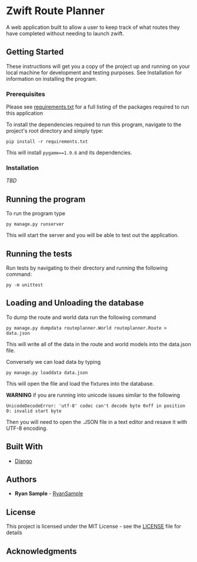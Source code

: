 # Zwift Route Planner

A web application built to allow a user to keep track of what routes they have completed without needing to launch zwift.

## Getting Started

These instructions will get you a copy of the project up and running on your local machine for development and testing purposes. See Installation for information on installing the program.

### Prerequisites
Please see [requirements.txt](requirements.txt) for a full listing of the packages required to run this application

To install the dependencies required to run this program, navigate to the project's root directory and simply type:

```
pip install -r requirements.txt 
```

This will install `pygame==1.9.6` and its dependencies.

### Installation

*TBD*

## Running the program

To run the program type 
```
py manage.py runserver
```

This will start the server and you will be able to test out the application.

## Running the tests

Run tests by navigating to their directory and running the following command:

```
py -m unittest
```

## Loading and Unloading the database

To dump the route and world data run the following command

```
py manage.py dumpdata routeplanner.World routeplanner.Route > data.json
```

This will write all of the data in the route and world models into the data.json file.

Conversely we can load data by typing
```
py manage.py loaddata data.json
```

This will open the file and load the fixtures into the database.

**WARNING** if you are running into unicode issues similar to the following
```
UnicodeDecodeError: 'utf-8' codec can't decode byte 0xff in position 0: invalid start byte
```
Then you will need to open the .JSON file in a text editor and resave it with UTF-8 encoding. 

## Built With

* [Django](https://www.djangoproject.com/) 

## Authors

* **Ryan Sample** - [RyanSample](https://github.com/RyanSample)

## License

This project is licensed under the MIT License - see the [LICENSE](LICENSE) file for details

## Acknowledgments
